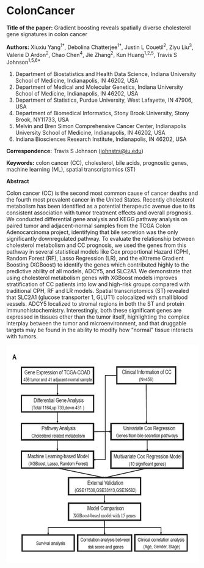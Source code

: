 # ColonCancer

**Title of the paper:** Gradient boosting reveals spatially diverse cholesterol gene signatures in colon cancer


**Authors:** Xiuxiu Yang<sup>1†</sup>, Debolina Chatterjee<sup>1†</sup>, Justin L Couetil<sup>2</sup>, Ziyu Liu<sup>3</sup>, Valerie D Ardon<sup>2</sup>, Chao Chen<sup>4</sup>, Jie Zhang<sup>2</sup>, Kun Huang<sup>1,2,5</sup>, Travis S Johnson<sup>1,5,6*</sup>


1. Department of Biostatistics and Health Data Science, Indiana University School of Medicine, Indianapolis, IN 46202, USA
2. Department of Medical and Molecular Genetics, Indiana University School of Medicine, Indianapolis, IN 46202, USA
3. Department of Statistics, Purdue University, West Lafayette, IN 47906, USA
4. Department of Biomedical Informatics, Stony Brook University, Stony Brook, NY11733, USA
5. Melvin and Bren Simon Comprehensive Cancer Center, Indianapolis University School of Medicine, Indianapolis, IN 46202, USA
6. Indiana Biosciences Research Institute, Indianapolis, IN 46202, USA


**Correspondence:** Travis S Johnson (johnstrs@iu.edu)


**Keywords:** colon cancer (CC), cholesterol, bile acids, prognostic genes, machine learning (ML), spatial transcriptomics (ST)


**Abstract**

Colon cancer (CC) is the second most common cause of cancer deaths and the fourth most prevalent cancer in the United States. Recently cholesterol metabolism has been identified as a potential therapeutic avenue due to its consistent association with tumor treatment effects and overall prognosis. We conducted differential gene analysis and KEGG pathway analysis on paired tumor and adjacent-normal samples from the TCGA Colon Adenocarcinoma project, identifying that bile secretion was the only significantly downregulated pathway. To evaluate the relationship between cholesterol metabolism and CC prognosis, we used the genes from this pathway in several statistical models like Cox proportional Hazard (CPH), Random Forest (RF), Lasso Regression (LR), and the eXtreme Gradient Boosting (XGBoost) to identify the genes which contributed highly to the predictive ability of all models, ADCY5, and SLC2A1. We demonstrate that using cholesterol metabolism genes with XGBoost models improves stratification of CC patients into low and high-risk groups compared with traditional CPH, RF and LR models. Spatial transcriptomics (ST) revealed that SLC2A1 (glucose transporter 1, GLUT1) colocalized with small blood vessels. ADCY5 localized to stromal regions in both the ST and protein immunohistochemistry. Interestingly, both these significant genes are expressed in tissues other than the tumor itself, highlighting the complex interplay between the tumor and microenvironment, and that druggable targets may be found in the ability to modify how “normal” tissue interacts with tumors.


![alt text](https://github.com/dchatter04/ColonCancer/blob/main/workflow.png)
